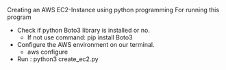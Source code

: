 Creating an AWS EC2-Instance using python programming
For running this program
- Check if python Boto3 library is installed or no.
   - If not use command: pip install Boto3
- Configure the AWS environment on our terminal.
   - aws configure
- Run : python3 create_ec2.py
  

